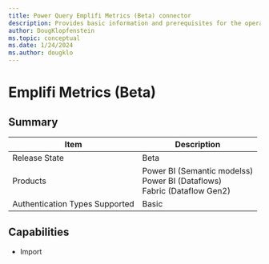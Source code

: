 ```yaml
---
title: Power Query Emplifi Metrics (Beta) connector
description: Provides basic information and prerequisites for the operation of the Emplifi Metrics connector.
author: DougKlopfenstein
ms.topic: conceptual
ms.date: 1/24/2024
ms.author: dougklo 
---
```


# Emplifi Metrics (Beta)

## Summary

| Item | Description |
| ---- | ----------- |
| Release State | Beta |
| Products | Power BI (Semantic modelss)<br/>Power BI (Dataflows)<br/>Fabric (Dataflow Gen2) |
| Authentication Types Supported | Basic |

## Capabilities

* Import
